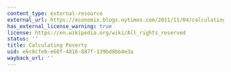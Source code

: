 ```yaml
---
content_type: external-resource
external_url: https://economix.blogs.nytimes.com/2011/11/04/calculating-poverty/?emc=eta1&_r=0
has_external_license_warning: true
license: https://en.wikipedia.org/wiki/All_rights_reserved
status: ''
title: Calculating Poverty
uid: e6c8cfeb-e68f-4816-887f-139bd8bb4e3a
wayback_url: ''
---
```

